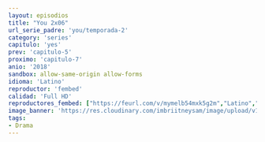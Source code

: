 ```yaml
---
layout: episodios
title: "You 2x06"
url_serie_padre: 'you/temporada-2'
category: 'series'
capitulo: 'yes'
prev: 'capitulo-5'
proximo: 'capitulo-7'
anio: '2018'
sandbox: allow-same-origin allow-forms
idioma: 'Latino'
reproductor: 'fembed'
calidad: 'Full HD'
reproductores_fembed: ["https://feurl.com/v/mymelb54mxk5g2m","Latino","https://feurl.com/v/l0l0qbnz5wzrejk","Latino","https://mstream.website/u6db4pmg9g20","Latino","https://mstream.website/76a006e0vzkb","Latino"]
image_banner: 'https://res.cloudinary.com/imbriitneysam/image/upload/v1546465939/you-banner-min.jpg'
tags:
- Drama
---
```













